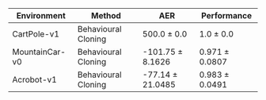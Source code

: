 | Environment    | Method              | AER              | Performance    |
|----------------|---------------------|------------------|----------------|
| CartPole-v1    | Behavioural Cloning | 500.0 ± 0.0      | 1.0 ± 0.0      |
| MountainCar-v0 | Behavioural Cloning | -101.75 ± 8.1626 | 0.971 ± 0.0807 |
| Acrobot-v1     | Behavioural Cloning | -77.14 ± 21.0485 | 0.983 ± 0.0491 |
